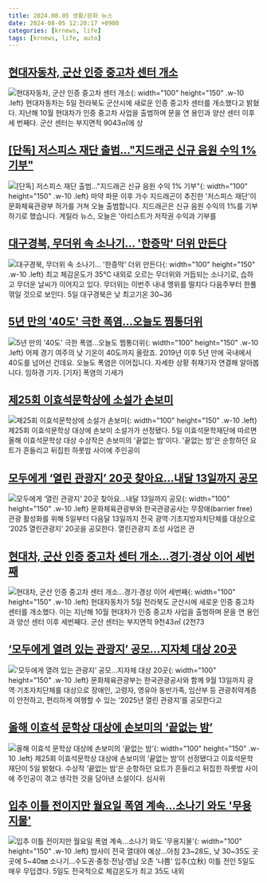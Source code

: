 ```yaml
---
title: 2024.08.05 생활/문화 뉴스
date: 2024-08-05 12:20:17 +0900
categories: [krnews, life]
tags: [krnews, life, auto]
---
```

## [현대자동차, 군산 인증 중고차 센터 개소](https://n.news.naver.com/mnews/article/015/0005018051)

![현대자동차, 군산 인증 중고차 센터 개소](https://mimgnews.pstatic.net/image/origin/015/2024/08/05/5018051.jpg?type=nf220_150){: width="100" height="150" .w-10 .left}
현대자동차는 5일 전라북도 군산시에 새로운 인증 중고차 센터를 개소했다고 밝혔다. 지난해 10월 현대차가 인증 중고차 사업을 출범하며 문을 연 용인과 양산 센터 이후 세 번째다. 군산 센터는 부지면적 9043㎡에 상

## [[단독] 저스피스 재단 출범..."지드래곤 신규 음원 수익 1% 기부"](https://n.news.naver.com/mnews/article/052/0002070139)

![[단독] 저스피스 재단 출범..."지드래곤 신규 음원 수익 1% 기부"](https://mimgnews.pstatic.net/image/origin/052/2024/08/05/2070139.jpg?type=nf220_150){: width="100" height="150" .w-10 .left}
마약 파문 이후 가수 지드래곤이 추진한 '저스피스 재단'이 문화체육관광부 허가를 거쳐 오늘 출범합니다. 지드래곤은 신규 음원 수익의 1%를 기부하기로 했습니다. 게릴라 뉴스, 오늘은 '아티스트가 저작권 수익과 기부를

## [대구경북, 무더위 속 소나기… '한증막' 더위 만든다](https://n.news.naver.com/mnews/article/088/0000896097)

![대구경북, 무더위 속 소나기… '한증막' 더위 만든다](https://mimgnews.pstatic.net/image/origin/088/2024/08/05/896097.jpg?type=nf220_150){: width="100" height="150" .w-10 .left}
최고 체감온도가 35℃ 내외로 오르는 무더위와 거듭되는 소나기로, 습하고 무더운 날씨가 이어지고 있다. 무더위는 이번주 내내 맹위를 떨치다 다음주부터 한풀 꺾일 것으로 보인다. 5일 대구경북은 낮 최고기온 30~36

## [5년 만의 '40도' 극한 폭염…오늘도 찜통더위](https://n.news.naver.com/mnews/article/422/0000674673)

![5년 만의 '40도' 극한 폭염…오늘도 찜통더위](https://mimgnews.pstatic.net/image/origin/422/2024/08/05/674673.jpg?type=nf220_150){: width="100" height="150" .w-10 .left}
어제 경기 여주의 낮 기온이 40도까지 올랐죠. 2019년 이후 5년 만에 국내에서 40도를 넘어선 건데요. 오늘도 폭염은 이어집니다. 자세한 상황 취재기자 연결해 알아봅니다. 임하경 기자. [기자] 폭염의 기세가

## [제25회 이효석문학상에 소설가 손보미](https://n.news.naver.com/mnews/article/003/0012709561)

![제25회 이효석문학상에 소설가 손보미](https://mimgnews.pstatic.net/image/origin/003/2024/08/05/12709561.jpg?type=nf220_150){: width="100" height="150" .w-10 .left}
제25회 이효석문학상 대상에 손보미 소설가가 선정됐다. 5일 이효석문학재단에 따르면 올해 이효석문학상 대상 수상작은 손보미의 '끝없는 밤'이다. '끝없는 밤'은 순항하던 요트가 흔들리고 뒤집힌 하룻밤 사이에 주인공이

## [모두에게 ‘열린 관광지’ 20곳 찾아요…내달 13일까지 공모](https://n.news.naver.com/mnews/article/005/0001715677)

![모두에게 ‘열린 관광지’ 20곳 찾아요…내달 13일까지 공모](https://mimgnews.pstatic.net/image/origin/005/2024/08/05/1715677.jpg?type=nf220_150){: width="100" height="150" .w-10 .left}
문화체육관광부와 한국관광공사는 무장애(barrier free) 관광 활성화를 위해 5일부터 다음달 13일까지 전국 광역·기초지방자치단체를 대상으로 ‘2025 열린관광지’ 20곳을 공모한다. 열린관광지 조성 사업은 관

## [현대차, 군산 인증 중고차 센터 개소…경기·경상 이어 세번째](https://n.news.naver.com/mnews/article/092/0002340852)

![현대차, 군산 인증 중고차 센터 개소…경기·경상 이어 세번째](https://mimgnews.pstatic.net/image/origin/092/2024/08/05/2340852.jpg?type=nf220_150){: width="100" height="150" .w-10 .left}
현대자동차가 5일 전라북도 군산시에 새로운 인증 중고차 센터를 개소했다. 이는 지난해 10월 현대차가 인증 중고차 사업을 출범하며 문을 연 용인과 양산 센터 이후 세번째다. 군산 센터는 부지면적 9천43㎡ (2천73

## [‘모두에게 열려 있는 관광지’ 공모…지자체 대상 20곳](https://n.news.naver.com/mnews/article/011/0004375896)

![‘모두에게 열려 있는 관광지’ 공모…지자체 대상 20곳](https://mimgnews.pstatic.net/image/origin/011/2024/08/05/4375896.jpg?type=nf220_150){: width="100" height="150" .w-10 .left}
문화체육관광부는 한국관광공사와 함께 9월 13일까지 광역·기초자치단체를 대상으로 장애인, 고령자, 영유아 동반가족, 임산부 등 관광취약계층이 안전하고, 편리하게 여행할 수 있는 ‘2025년 열린 관광지’를 공모한다고

## [올해 이효석 문학상 대상에 손보미의 ‘끝없는 밤’](https://n.news.naver.com/mnews/article/005/0001715693)

![올해 이효석 문학상 대상에 손보미의 ‘끝없는 밤’](https://mimgnews.pstatic.net/image/origin/005/2024/08/05/1715693.jpg?type=nf220_150){: width="100" height="150" .w-10 .left}
제25회 이효석문학상 대상에 손보미의 ‘끝없는 밤’이 선정됐다고 이효석문학재단이 5일 밝혔다. 수상작 ‘끝없는 밤’은 순항하던 요트가 흔들리고 뒤집힌 하룻밤 사이에 주인공이 겪고 생각한 것을 담아낸 소설이다. 심사위

## [입추 이틀 전이지만 월요일 폭염 계속…소나기 와도 '무용지물'](https://n.news.naver.com/mnews/article/001/0014853473)

![입추 이틀 전이지만 월요일 폭염 계속…소나기 와도 '무용지물'](https://mimgnews.pstatic.net/image/origin/001/2024/08/04/14853473.jpg?type=nf220_150){: width="100" height="150" .w-10 .left}
밤사이 전국 열대야 예상…아침 23~28도, 낮 30~35도 곳곳에 5~40㎜ 소나기…수도권·충청·전남·영남 오존 '나쁨' 입추(立秋) 이틀 전인 5일도 매우 무덥겠다. 5일도 전국적으로 체감온도가 최고 35도 내외

